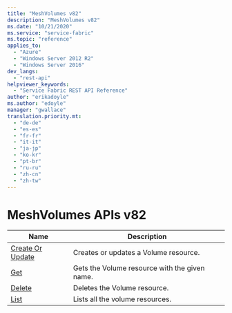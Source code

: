 ```yaml
---
title: "MeshVolumes v82"
description: "MeshVolumes v82"
ms.date: "10/21/2020"
ms.service: "service-fabric"
ms.topic: "reference"
applies_to: 
  - "Azure"
  - "Windows Server 2012 R2"
  - "Windows Server 2016"
dev_langs: 
  - "rest-api"
helpviewer_keywords: 
  - "Service Fabric REST API Reference"
author: "erikadoyle"
ms.author: "edoyle"
manager: "gwallace"
translation.priority.mt: 
  - "de-de"
  - "es-es"
  - "fr-fr"
  - "it-it"
  - "ja-jp"
  - "ko-kr"
  - "pt-br"
  - "ru-ru"
  - "zh-cn"
  - "zh-tw"
---
```

# MeshVolumes APIs v82

| Name | Description |
| --- | --- |
| [Create Or Update](sfmeshrp-api-volume_create.md) | Creates or updates a Volume resource.<br/> |
| [Get](sfmeshrp-api-volume_get.md) | Gets the Volume resource with the given name.<br/> |
| [Delete](sfmeshrp-api-volume_delete.md) | Deletes the Volume resource.<br/> |
| [List](sfmeshrp-api-volume_listbyresourcegroup.md) | Lists all the volume resources.<br/> |


